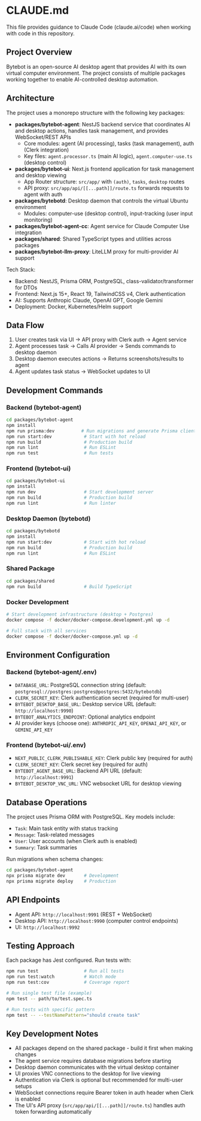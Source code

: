 # CLAUDE.md

This file provides guidance to Claude Code (claude.ai/code) when working with code in this repository.

## Project Overview

Bytebot is an open-source AI desktop agent that provides AI with its own virtual computer environment. The project consists of multiple packages working together to enable AI-controlled desktop automation.

## Architecture

The project uses a monorepo structure with the following key packages:

- **packages/bytebot-agent**: NestJS backend service that coordinates AI and desktop actions, handles task management, and provides WebSocket/REST APIs
  - Core modules: agent (AI processing), tasks (task management), auth (Clerk integration)
  - Key files: `agent.processor.ts` (main AI logic), `agent.computer-use.ts` (desktop control)
- **packages/bytebot-ui**: Next.js frontend application for task management and desktop viewing
  - App Router structure: `src/app/` with `(auth)`, `tasks`, `desktop` routes
  - API proxy: `src/app/api/[[...path]]/route.ts` forwards requests to agent with auth
- **packages/bytebotd**: Desktop daemon that controls the virtual Ubuntu environment
  - Modules: computer-use (desktop control), input-tracking (user input monitoring)
- **packages/bytebot-agent-cc**: Agent service for Claude Computer Use integration
- **packages/shared**: Shared TypeScript types and utilities across packages
- **packages/bytebot-llm-proxy**: LiteLLM proxy for multi-provider AI support

Tech Stack:
- Backend: NestJS, Prisma ORM, PostgreSQL, class-validator/transformer for DTOs
- Frontend: Next.js 15+, React 19, TailwindCSS v4, Clerk authentication
- AI: Supports Anthropic Claude, OpenAI GPT, Google Gemini
- Deployment: Docker, Kubernetes/Helm support

## Data Flow

1. User creates task via UI → API proxy with Clerk auth → Agent service
2. Agent processes task → Calls AI provider → Sends commands to desktop daemon
3. Desktop daemon executes actions → Returns screenshots/results to agent
4. Agent updates task status → WebSocket updates to UI

## Development Commands

### Backend (bytebot-agent)
```bash
cd packages/bytebot-agent
npm install
npm run prisma:dev          # Run migrations and generate Prisma client (dev)
npm run start:dev            # Start with hot reload
npm run build                # Production build
npm run lint                 # Run ESLint
npm run test                 # Run tests
```

### Frontend (bytebot-ui)
```bash
cd packages/bytebot-ui
npm install
npm run dev                  # Start development server
npm run build                # Production build
npm run lint                 # Run linter
```

### Desktop Daemon (bytebotd)
```bash
cd packages/bytebotd
npm install
npm run start:dev            # Start with hot reload
npm run build                # Production build
npm run lint                 # Run ESLint
```

### Shared Package
```bash
cd packages/shared
npm run build                # Build TypeScript
```

### Docker Development
```bash
# Start development infrastructure (desktop + Postgres)
docker compose -f docker/docker-compose.development.yml up -d

# Full stack with all services
docker compose -f docker/docker-compose.yml up -d
```

## Environment Configuration

### Backend (bytebot-agent/.env)
- `DATABASE_URL`: PostgreSQL connection string (default: `postgresql://postgres:postgres@postgres:5432/bytebotdb`)
- `CLERK_SECRET_KEY`: Clerk authentication secret (required for multi-user)
- `BYTEBOT_DESKTOP_BASE_URL`: Desktop service URL (default: `http://localhost:9990`)
- `BYTEBOT_ANALYTICS_ENDPOINT`: Optional analytics endpoint
- AI provider keys (choose one): `ANTHROPIC_API_KEY`, `OPENAI_API_KEY`, or `GEMINI_API_KEY`

### Frontend (bytebot-ui/.env)
- `NEXT_PUBLIC_CLERK_PUBLISHABLE_KEY`: Clerk public key (required for auth)
- `CLERK_SECRET_KEY`: Clerk secret key (required for auth)
- `BYTEBOT_AGENT_BASE_URL`: Backend API URL (default: `http://localhost:9991`)
- `BYTEBOT_DESKTOP_VNC_URL`: VNC websocket URL for desktop viewing

## Database Operations

The project uses Prisma ORM with PostgreSQL. Key models include:
- `Task`: Main task entity with status tracking
- `Message`: Task-related messages
- `User`: User accounts (when Clerk auth is enabled)
- `Summary`: Task summaries

Run migrations when schema changes:
```bash
cd packages/bytebot-agent
npx prisma migrate dev       # Development
npx prisma migrate deploy    # Production
```

## API Endpoints

- Agent API: `http://localhost:9991` (REST + WebSocket)
- Desktop API: `http://localhost:9990` (computer control endpoints)
- UI: `http://localhost:9992`

## Testing Approach

Each package has Jest configured. Run tests with:
```bash
npm run test                 # Run all tests
npm run test:watch           # Watch mode
npm run test:cov             # Coverage report

# Run single test file (example)
npm test -- path/to/test.spec.ts

# Run tests with specific pattern
npm test -- --testNamePattern="should create task"
```

## Key Development Notes

- All packages depend on the shared package - build it first when making changes
- The agent service requires database migrations before starting
- Desktop daemon communicates with the virtual desktop container
- UI proxies VNC connections to the desktop for live viewing
- Authentication via Clerk is optional but recommended for multi-user setups
- WebSocket connections require Bearer token in auth header when Clerk is enabled
- The UI's API proxy (`src/app/api/[[...path]]/route.ts`) handles auth token forwarding automatically